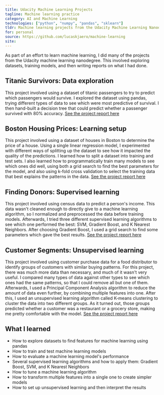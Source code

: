 ```yaml
---
title: Udacity Machine Learning Projects
tagline: Machine learning practice
category: AI and Machine Learning
technologies: ["python", "numpy", "pandas", "sklearn"]
tldr: Machine learning projects from the Udacity Machine Learning Nanodegree
for: personal
source: https://github.com/lucaskjaero/machine-learning
site:
---
```

As part of an effort to learn machine learning, I did many of the projects from the Udacity machine learning nanodegree. This involved exploring datasets, training models, and then writing reports on what I had done.

## Titanic Survivors: Data exploration
This project involved using a dataset of titanic passengers to try to predict which passengers would survive. I explored the dataset using pandas, trying different types of data to see which were most predictive of survival. I then hand-built a decision tree that could predict whether a passenger survived with 80% accuracy. [See the project report here](https://github.com/lucaskjaero/machine-learning/blob/master/projects/titanic_survival_exploration/titanic_survival_exploration.ipynb)

## Boston Housing Prices: Learning setup
This project involved using a dataset of houses in Boston to determine the price of a house. Using a single linear regression model, I experimented with different ways of splitting up the dataset to see how it impacted the quality of the predictions. I learned how to split a dataset into training and test sets. I also learned how to programmatically train many models to see which ones did well, using both a grid search to find the best parameters for the model, and also using k-fold cross validation to select the training data that best explains the patterns in the data. [See the project report here](https://github.com/lucaskjaero/machine-learning/blob/master/projects/boston_housing/boston_housing.ipynb)

## Finding Donors: Supervised learning
This project involved using census data to predict a person's income. This data wasn't cleaned enough to directly give to a machine learning algorithm, so I normalized and preprocessed the data before training models. Afterwards, I tried three different supervised learning algorithms to see which one performed the best: SVM, Gradient Boost, and K Nearest Neighbors. After choosing Gradient Boost, I used a grid search to find some parameters which gave the best results. [See the project report here](https://github.com/lucaskjaero/machine-learning/blob/master/projects/finding_donors/finding_donors.ipynb)

## Customer Segments: Unsupervised learning
This project involved using customer purchase data for a food distributor to identify groups of customers with similar buying patterns. For this project, there was much more data than necessary, and much of it wasn't very useful. I compared many types of data against other types to see which ones had the same patterns, so that I could remove all but one of them. Afterwards, I used a Principal Component Analysis algorithm to reduce the amount of data even further, by combining multiple features into one. After this, I used an unsupervised learning algorithm called K-means clustering to cluster the data into two different groups. As it turned out, those groups predicted whether a customer was a restaurant or a grocery store, making me pretty comfortable with the model. [See the project report here](https://github.com/lucaskjaero/machine-learning/blob/master/projects/customer_segments/customer_segments.ipynb)

## What I learned
- How to explore datasets to find features for machine learning using pandas
- How to train and test machine learning models
- How to evaluate a machine learning model's performance
- Several supervised learning algorithms and how to apply them: Gradient Boost, SVM, and K Nearest Neighbors
- How to tune a machine learning algorithm
- How to transform multiple features into a single one to create simpler models
- How to set up unsupervised learning and then interpret the results
